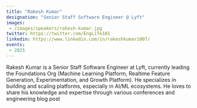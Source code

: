 ```yaml
---
title: "Rakesh Kumar"
designation: "Senior Staff Software Engineer @ Lyft"
images:
 - /images/speakers/rakesh-kumar.jpg
twitter: https://twitter.com/EngLife101
linkedin: https://www.linkedin.com/in/rakeshkumar1007/
events:
 - 2025
---
```


Rakesh Kumar is a Senior Staff Software Engineer at Lyft, currently leading the Foundations Org (Machine Learning Platform, Realtime Feature Generation, Experimentation, and Growth Platform). He specializes in building and scaling platforms, especially in AI/ML ecosystems. He loves to share his knowledge and expertise through various conferences and engineering blog post